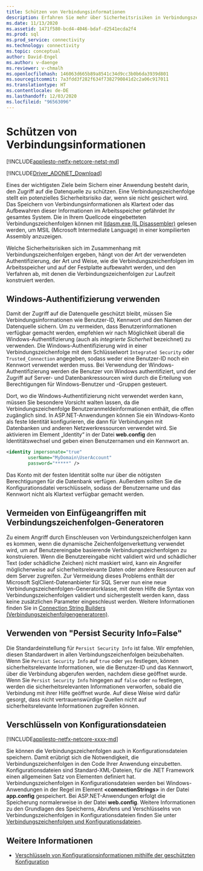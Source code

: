 ```yaml
---
title: Schützen von Verbindungsinformationen
description: Erfahren Sie mehr über Sicherheitsrisiken in Verbindungszeichenfolgen, die durch die Zusammensetzung und Persistenz von Verbindungszeichenfolgen und den Authentifizierungstyp verursacht werden können.
ms.date: 11/13/2020
ms.assetid: 1471f580-bcd4-4046-bdaf-d2541ecda2f4
ms.prod: sql
ms.prod_service: connectivity
ms.technology: connectivity
ms.topic: conceptual
author: David-Engel
ms.author: v-daenge
ms.reviewer: v-chmalh
ms.openlocfilehash: 146063d665b89a8541c34d9cc3b0b6da3939d801
ms.sourcegitcommit: 7a3fdd3f282f634f7382790841d2c2a06c917011
ms.translationtype: HT
ms.contentlocale: de-DE
ms.lasthandoff: 12/03/2020
ms.locfileid: "96563096"
---
```

# <a name="protecting-connection-information"></a>Schützen von Verbindungsinformationen

[!INCLUDE[appliesto-netfx-netcore-netst-md](../../includes/appliesto-netfx-netcore-netst-md.md)]

[!INCLUDE[Driver_ADONET_Download](../../includes/driver_adonet_download.md)]

Eines der wichtigsten Ziele beim Sichern einer Anwendung besteht darin, den Zugriff auf die Datenquelle zu schützen. Eine Verbindungszeichenfolge stellt ein potenzielles Sicherheitsrisiko dar, wenn sie nicht gesichert wird. Das Speichern von Verbindungsinformationen als Klartext oder das Aufbewahren dieser Informationen im Arbeitsspeicher gefährdet Ihr gesamtes System. Die in Ihrem Quellcode eingebetteten Verbindungszeichenfolgen können mit [Ildasm.exe (IL Disassembler)](/dotnet/framework/tools/ildasm-exe-il-disassembler) gelesen werden, um MSIL (Microsoft Intermediate Language) in einer kompilierten Assembly anzuzeigen.

Welche Sicherheitsrisiken sich im Zusammenhang mit Verbindungszeichenfolgen ergeben, hängt von der Art der verwendeten Authentifizierung, der Art und Weise, wie die Verbindungszeichenfolgen im Arbeitsspeicher und auf der Festplatte aufbewahrt werden, und den Verfahren ab, mit denen die Verbindungszeichenfolgen zur Laufzeit konstruiert werden.

## <a name="use-windows-authentication"></a>Windows-Authentifizierung verwenden

Damit der Zugriff auf die Datenquelle geschützt bleibt, müssen Sie Verbindungsinformationen wie Benutzer-ID, Kennwort und den Namen der Datenquelle sichern. Um zu vermeiden, dass Benutzerinformationen verfügbar gemacht werden, empfehlen wir nach Möglichkeit überall die Windows-Authentifizierung (auch als *integrierte Sicherheit* bezeichnet) zu verwenden. Die Windows-Authentifizierung wird in einer Verbindungszeichenfolge mit dem Schlüsselwort `Integrated Security` oder `Trusted_Connection` angegeben, sodass weder eine Benutzer-ID noch ein Kennwort verwendet werden muss. Bei Verwendung der Windows-Authentifizierung werden die Benutzer von Windows authentifiziert, und der Zugriff auf Server- und Datenbankressourcen wird durch die Erteilung von Berechtigungen für Windows-Benutzer und -Gruppen gesteuert.

Dort, wo die Windows-Authentifizierung nicht verwendet werden kann, müssen Sie besondere Vorsicht walten lassen, da die Verbindungszeichenfolge Benutzeranmeldeinformationen enthält, die offen zugänglich sind. In ASP.NET-Anwendungen können Sie ein Windows-Konto als feste Identität konfigurieren, die dann für Verbindungen mit Datenbanken und anderen Netzwerkressourcen verwendet wird. Sie aktivieren im Element „Identity“ in der Datei **web.config** den Identitätswechsel und geben einen Benutzernamen und ein Kennwort an.

```xml  
<identity impersonate="true"
        userName="MyDomain\UserAccount"
        password="*****" />  
```  

Das Konto mit der festen Identität sollte nur über die nötigsten Berechtigungen für die Datenbank verfügen. Außerdem sollten Sie die Konfigurationsdatei verschlüsseln, sodass der Benutzername und das Kennwort nicht als Klartext verfügbar gemacht werden.

## <a name="avoid-injection-attacks-with-connection-string-builders"></a>Vermeiden von Einfügeangriffen mit Verbindungszeichenfolgen-Generatoren

Zu einem Angriff durch Einschleusen von Verbindungszeichenfolgen kann es kommen, wenn die dynamische Zeichenfolgenverkettung verwendet wird, um auf Benutzereingabe basierende Verbindungszeichenfolgen zu konstruieren. Wenn die Benutzereingabe nicht validiert wird und schädlicher Text (oder schädliche Zeichen) nicht maskiert wird, kann ein Angreifer möglicherweise auf sicherheitsrelevante Daten oder andere Ressourcen auf dem Server zugreifen. Zur Vermeidung dieses Problems enthält der Microsoft SqlClient-Datenanbieter für SQL Server nun eine neue Verbindungszeichenfolgen-Generatorklasse, mit deren Hilfe die Syntax von Verbindungszeichenfolgen validiert und sichergestellt werden kann, dass keine zusätzlichen Parameter eingeschleust werden. Weitere Informationen finden Sie in [Connection String Builders (Verbindungszeichenfolgengeneratoren)](connection-string-builders.md).

## <a name="use-persist-security-infofalse"></a>Verwenden von "Persist Security Info=False"

Die Standardeinstellung für `Persist Security Info` ist false. Wir empfehlen, diesen Standardwert in allen Verbindungszeichenfolgen beizubehalten. Wenn Sie `Persist Security Info` auf `true` oder `yes` festlegen, können sicherheitsrelevante Informationen, wie die Benutzer-ID und das Kennwort, über die Verbindung abgerufen werden, nachdem diese geöffnet wurde. Wenn Sie `Persist Security Info` hingegen auf `false` oder `no` festlegen, werden die sicherheitsrelevanten Informationen verworfen, sobald die Verbindung mit ihrer Hilfe geöffnet wurde. Auf diese Weise wird dafür gesorgt, dass nicht vertrauenswürdige Quellen nicht auf sicherheitsrelevante Informationen zugreifen können.

## <a name="encrypt-configuration-files"></a>Verschlüsseln von Konfigurationsdateien

[!INCLUDE[appliesto-netfx-netcore-xxxx-md](../../includes/appliesto-netfx-netcore-xxxx-md.md)]

Sie können die Verbindungszeichenfolgen auch in Konfigurationsdateien speichern. Damit erübrigt sich die Notwendigkeit, die Verbindungszeichenfolgen in den Code Ihrer Anwendung einzubetten. Konfigurationsdateien sind Standard-XML-Dateien, für die .NET Framework einen allgemeinen Satz von Elementen definiert hat. Verbindungszeichenfolgen in Konfigurationsdateien werden bei Windows-Anwendungen in der Regel im Element **\<connectionStrings>** in der Datei **app.config** gespeichert. Bei ASP.NET-Anwendungen erfolgt die Speicherung normalerweise in der Datei **web.config**. Weitere Informationen zu den Grundlagen des Speicherns, Abrufens und Verschlüsselns von Verbindungszeichenfolgen in Konfigurationsdateien finden Sie unter [Verbindungszeichenfolgen und Konfigurationsdateien](connection-strings-and-configuration-files.md).

## <a name="see-also"></a>Weitere Informationen

- [Verschlüsseln von Konfigurationsinformationen mithilfe der geschützten Konfiguration](/previous-versions/aspnet/53tyfkaw(v=vs.100))
